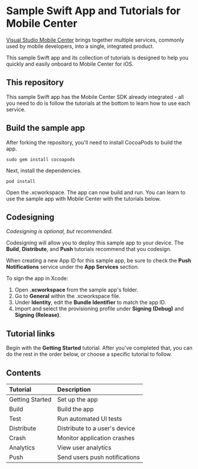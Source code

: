 # Sample Swift App and Tutorials for Mobile Center
[Visual Studio Mobile Center](https://www.visualstudio.com/vs/mobile-center) brings together multiple services, commonly used by mobile developers, into a single, integrated product.

This sample Swift app and its collection of tutorials is designed to help you quickly and easily onboard to Mobile Center for iOS.

## This repository
This sample Swift app has the Mobile Center SDK already integrated - all you need to do is follow the tutorials at the bottom to learn how to use each service.

## Build the sample app
After forking the repository, you'll need to install CocoaPods to build the app.
  ```shell
  sudo gem install cocoapods
  ```
Next, install the dependencies.
  ```shell
  pod install
  ```
Open the .xcworkspace. The app can now build and run. You can learn to use the sample app with Mobile Center with the tutorials below.

## Codesigning
_Codesigning is optional, but recommended._

Codesigning will allow you to deploy this sample app to your device. The **Build**, **Distribute**, and **Push** tutorials recommend that you codesign.

When creating a new App ID for this sample app, be sure to check the **Push Notifications** service under the **App Services** section.

To sign the app in Xcode:
1. Open **.xcworkspace** from the sample app's folder.
2. Go to **General** within the .xcworkspace file.
3. Under **Identity**, edit the **Bundle Identifier** to match the app ID.
4. Import and select the provisioning profile under **Signing (Debug)** and **Signing (Release)**.

## Tutorial links
Begin with the **Getting Started** tutorial. After you've completed that, you can do the rest in the order below, or choose a specific tutorial to follow.

## Contents
| Tutorial | Description |
|:-|:-|
| Getting Started | Set up the app |
| Build | Build the app |
| Test | Run automated UI tests |
| Distribute| Distribute to a user's device |
| Crash | Monitor application crashes |
| Analytics | View user analytics |
| Push | Send users push notifications |

